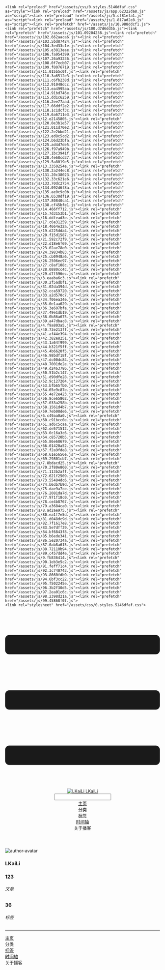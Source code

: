 <!DOCTYPE html>
<html lang="zh-CN">
  <head>
    <meta charset="utf-8">
    <meta name="viewport" content="width=device-width,initial-scale=1">
    <title>Other | LKaiLi</title>
    <meta name="generator" content="VuePress 1.8.2">
    <link rel="icon" href="https://pan.zealsay.com/blog/favicon.ico">
    <script language="javascript" type="text/javascript" src="https://cdn.bootcdn.net/ajax/libs/jquery/3.5.1/jquery.min.js"></script>
    <script language="javascript" type="text/javascript" src="/js/mouseClick.js"></script>
    <script>var _hmt = _hmt || [];
      (function() {
        var hm = document.createElement("script");
        hm.src = "https://hm.baidu.com/hm.js?61498f37b83812e7b85952d5feaaab47";
        var s = document.getElementsByTagName("script")[0]; 
        s.parentNode.insertBefore(hm, s);
      })();</script>
    <meta name="description" content="草 走 🤸 忽略">
    <meta name="viewport" content="width=device-width,initial-scale=1,user-scalable=no">
    
    <link rel="preload" href="/assets/css/0.styles.5146dfaf.css" as="style"><link rel="preload" href="/assets/js/app.62322da8.js" as="script"><link rel="preload" href="/assets/js/5.cf81efa1.js" as="script"><link rel="preload" href="/assets/js/1.817ad2e8.js" as="script"><link rel="prefetch" href="/assets/js/10.988ddcf1.js"><link rel="prefetch" href="/assets/js/100.d7d6dd5b.js"><link rel="prefetch" href="/assets/js/101.09204258.js"><link rel="prefetch" href="/assets/js/102.662aaca6.js"><link rel="prefetch" href="/assets/js/103.5bd87424.js"><link rel="prefetch" href="/assets/js/104.3ed33c1e.js"><link rel="prefetch" href="/assets/js/105.e3813eae.js"><link rel="prefetch" href="/assets/js/106.fa954399.js"><link rel="prefetch" href="/assets/js/107.26a93236.js"><link rel="prefetch" href="/assets/js/108.0f7ecb07.js"><link rel="prefetch" href="/assets/js/109.f8076719.js"><link rel="prefetch" href="/assets/js/11.015b5c0f.js"><link rel="prefetch" href="/assets/js/110.3a6512e3.js"><link rel="prefetch" href="/assets/js/111.c6fb238d.js"><link rel="prefetch" href="/assets/js/112.91048dcc.js"><link rel="prefetch" href="/assets/js/113.ea4995aa.js"><link rel="prefetch" href="/assets/js/114.91bd746e.js"><link rel="prefetch" href="/assets/js/115.dd1c6259.js"><link rel="prefetch" href="/assets/js/116.2ee77aad.js"><link rel="prefetch" href="/assets/js/117.66ddf2e2.js"><link rel="prefetch" href="/assets/js/118.1c1dcf3c.js"><link rel="prefetch" href="/assets/js/119.6a6711e3.js"><link rel="prefetch" href="/assets/js/12.e2145805.js"><link rel="prefetch" href="/assets/js/120.0e3b1e57.js"><link rel="prefetch" href="/assets/js/121.011d70e2.js"><link rel="prefetch" href="/assets/js/122.2e2bbd21.js"><link rel="prefetch" href="/assets/js/123.ed8c5cd2.js"><link rel="prefetch" href="/assets/js/124.b6d23bfa.js"><link rel="prefetch" href="/assets/js/125.ad4d7de5.js"><link rel="prefetch" href="/assets/js/126.f97a949b.js"><link rel="prefetch" href="/assets/js/127.1bc3941f.js"><link rel="prefetch" href="/assets/js/128.4e68cd37.js"><link rel="prefetch" href="/assets/js/129.5a8019e5.js"><link rel="prefetch" href="/assets/js/13.3350254e.js"><link rel="prefetch" href="/assets/js/130.2a244ec8.js"><link rel="prefetch" href="/assets/js/131.20c38023.js"><link rel="prefetch" href="/assets/js/132.33c621e6.js"><link rel="prefetch" href="/assets/js/133.70dc2754.js"><link rel="prefetch" href="/assets/js/134.092d6f8a.js"><link rel="prefetch" href="/assets/js/135.ae0c9c0b.js"><link rel="prefetch" href="/assets/js/136.6530df19.js"><link rel="prefetch" href="/assets/js/137.80840ca1.js"><link rel="prefetch" href="/assets/js/138.cf45bfe1.js"><link rel="prefetch" href="/assets/js/14.466ff712.js"><link rel="prefetch" href="/assets/js/15.7d3153b1.js"><link rel="prefetch" href="/assets/js/16.ddfead3e.js"><link rel="prefetch" href="/assets/js/17.c6a31259.js"><link rel="prefetch" href="/assets/js/18.4664e32a.js"><link rel="prefetch" href="/assets/js/19.d225dda4.js"><link rel="prefetch" href="/assets/js/20.f15d1587.js"><link rel="prefetch" href="/assets/js/21.592c72f9.js"><link rel="prefetch" href="/assets/js/22.d18e6f69.js"><link rel="prefetch" href="/assets/js/23.02ae78e0.js"><link rel="prefetch" href="/assets/js/24.39834b83.js"><link rel="prefetch" href="/assets/js/25.cb0948a6.js"><link rel="prefetch" href="/assets/js/26.2506ec97.js"><link rel="prefetch" href="/assets/js/27.c8af108c.js"><link rel="prefetch" href="/assets/js/28.0880cc4c.js"><link rel="prefetch" href="/assets/js/29.d7f596ec.js"><link rel="prefetch" href="/assets/js/3.eaaba6c3.js"><link rel="prefetch" href="/assets/js/30.2f5adbf1.js"><link rel="prefetch" href="/assets/js/31.02da394d.js"><link rel="prefetch" href="/assets/js/32.cca59720.js"><link rel="prefetch" href="/assets/js/33.a2d570c7.js"><link rel="prefetch" href="/assets/js/34.f06ea34e.js"><link rel="prefetch" href="/assets/js/35.0e1aa629.js"><link rel="prefetch" href="/assets/js/36.3e607bfa.js"><link rel="prefetch" href="/assets/js/37.49e1db19.js"><link rel="prefetch" href="/assets/js/38.0b86a675.js"><link rel="prefetch" href="/assets/js/39.a47dbac8.js"><link rel="prefetch" href="/assets/js/4.f9a803a5.js"><link rel="prefetch" href="/assets/js/40.73e213ff.js"><link rel="prefetch" href="/assets/js/41.af44e394.js"><link rel="prefetch" href="/assets/js/42.382e8251.js"><link rel="prefetch" href="/assets/js/43.1a64f999.js"><link rel="prefetch" href="/assets/js/44.b321f5ff.js"><link rel="prefetch" href="/assets/js/45.4b6620f5.js"><link rel="prefetch" href="/assets/js/46.98bdf18f.js"><link rel="prefetch" href="/assets/js/47.dc00dc84.js"><link rel="prefetch" href="/assets/js/48.7001de2e.js"><link rel="prefetch" href="/assets/js/49.d2463786.js"><link rel="prefetch" href="/assets/js/50.51b2c147.js"><link rel="prefetch" href="/assets/js/51.d90dfe28.js"><link rel="prefetch" href="/assets/js/52.9c127204.js"><link rel="prefetch" href="/assets/js/53.bfb65fb0.js"><link rel="prefetch" href="/assets/js/54.65e9c87e.js"><link rel="prefetch" href="/assets/js/55.4e72e423.js"><link rel="prefetch" href="/assets/js/56.8ce65862.js"><link rel="prefetch" href="/assets/js/57.033a258b.js"><link rel="prefetch" href="/assets/js/58.1561d4b7.js"><link rel="prefetch" href="/assets/js/59.7eb08de6.js"><link rel="prefetch" href="/assets/js/6.c49aa0a0.js"><link rel="prefetch" href="/assets/js/60.c91bcc0e.js"><link rel="prefetch" href="/assets/js/61.ad6c5caa.js"><link rel="prefetch" href="/assets/js/62.de571512.js"><link rel="prefetch" href="/assets/js/63.0c16a3c6.js"><link rel="prefetch" href="/assets/js/64.c85720b5.js"><link rel="prefetch" href="/assets/js/65.86e68679.js"><link rel="prefetch" href="/assets/js/66.01420a52.js"><link rel="prefetch" href="/assets/js/67.f2a9fde8.js"><link rel="prefetch" href="/assets/js/68.61e5656e.js"><link rel="prefetch" href="/assets/js/69.29801cb7.js"><link rel="prefetch" href="/assets/js/7.8bdacd25.js"><link rel="prefetch" href="/assets/js/70.2f80e860.js"><link rel="prefetch" href="/assets/js/71.113b2aff.js"><link rel="prefetch" href="/assets/js/72.621f2509.js"><link rel="prefetch" href="/assets/js/73.55484dc6.js"><link rel="prefetch" href="/assets/js/74.b6db7b9d.js"><link rel="prefetch" href="/assets/js/75.dae9a7ce.js"><link rel="prefetch" href="/assets/js/76.2081da7d.js"><link rel="prefetch" href="/assets/js/77.971f18c0.js"><link rel="prefetch" href="/assets/js/78.ce4b8767.js"><link rel="prefetch" href="/assets/js/79.a3684ca0.js"><link rel="prefetch" href="/assets/js/8.ad2ae975.js"><link rel="prefetch" href="/assets/js/80.ea1f7e5d.js"><link rel="prefetch" href="/assets/js/81.d048dc9d.js"><link rel="prefetch" href="/assets/js/82.7f1617e8.js"><link rel="prefetch" href="/assets/js/83.5e7dff39.js"><link rel="prefetch" href="/assets/js/84.bf6843f8.js"><link rel="prefetch" href="/assets/js/85.b6ede341.js"><link rel="prefetch" href="/assets/js/86.5e20734a.js"><link rel="prefetch" href="/assets/js/87.0ab8a615.js"><link rel="prefetch" href="/assets/js/88.72110b94.js"><link rel="prefetch" href="/assets/js/89.c457dd4e.js"><link rel="prefetch" href="/assets/js/9.fb836414.js"><link rel="prefetch" href="/assets/js/90.1eb3e5c2.js"><link rel="prefetch" href="/assets/js/91.feff71c4.js"><link rel="prefetch" href="/assets/js/92.3c740743.js"><link rel="prefetch" href="/assets/js/93.8660fdb9.js"><link rel="prefetch" href="/assets/js/94.6bf3cc22.js"><link rel="prefetch" href="/assets/js/95.f502245e.js"><link rel="prefetch" href="/assets/js/96.3b2f30d5.js"><link rel="prefetch" href="/assets/js/97.2ea01c6c.js"><link rel="prefetch" href="/assets/js/98.2398d21a.js"><link rel="prefetch" href="/assets/js/99.45868f0f.js">
    <link rel="stylesheet" href="/assets/css/0.styles.5146dfaf.css">
  </head>
  <body>
    <div id="app" data-server-rendered="true"><div class="theme-container no-sidebar" data-v-57e19720><div data-v-57e19720><div id="loader-wrapper" class="loading-wrapper" data-v-d48f4d20 data-v-57e19720 data-v-57e19720><div class="loader-main" data-v-d48f4d20><div data-v-d48f4d20></div><div data-v-d48f4d20></div><div data-v-d48f4d20></div><div data-v-d48f4d20></div></div> <!----> <!----></div> <div class="password-shadow password-wrapper-out" style="display:none;" data-v-89477f7e data-v-57e19720 data-v-57e19720><h3 class="title" style="display:none;" data-v-89477f7e data-v-89477f7e>LKaiLi</h3> <!----> <label id="box" class="inputBox" style="display:none;" data-v-89477f7e data-v-89477f7e><input type="password" value="" data-v-89477f7e> <span data-v-89477f7e>Konck! Knock!</span> <button data-v-89477f7e>OK</button></label> <div class="footer" style="display:none;" data-v-89477f7e data-v-89477f7e><span data-v-89477f7e><i class="iconfont reco-theme" data-v-89477f7e></i> <a target="blank" href="https://vuepress-theme-reco.recoluan.com" data-v-89477f7e>vuePress-theme-reco</a></span> <span data-v-89477f7e><i class="iconfont reco-copyright" data-v-89477f7e></i> <a data-v-89477f7e><span data-v-89477f7e>LKaiLi</span>
            
          <span data-v-89477f7e>2021  - </span>
          2022
        </a></span></div></div> <div class="hide" data-v-57e19720><div data-v-57e19720><div id="smart" class="wrapper-page" style="background-image:url(https://jinyanlong-1305883696.cos.ap-hongkong.myqcloud.com/banner_image/banner_11.jpg);background-position-x:center;background-position-y:center;background-size:cover;background-repeat-x:no-repeat;background-repeat-y:no-repeat;" data-v-57e19720><header class="navbar" data-v-57e19720><div class="sidebar-button"><svg xmlns="http://www.w3.org/2000/svg" aria-hidden="true" role="img" viewBox="0 0 448 512" class="icon"><path fill="currentColor" d="M436 124H12c-6.627 0-12-5.373-12-12V80c0-6.627 5.373-12 12-12h424c6.627 0 12 5.373 12 12v32c0 6.627-5.373 12-12 12zm0 160H12c-6.627 0-12-5.373-12-12v-32c0-6.627 5.373-12 12-12h424c6.627 0 12 5.373 12 12v32c0 6.627-5.373 12-12 12zm0 160H12c-6.627 0-12-5.373-12-12v-32c0-6.627 5.373-12 12-12h424c6.627 0 12 5.373 12 12v32c0 6.627-5.373 12-12 12z"></path></svg></div> <a href="/" class="home-link router-link-active"><img src="/logo.png" alt="LKaiLi" class="logo"> <span class="site-name">LKaiLi</span></a> <div class="links"><div id="dayNightSwitch" class="generalWrapper" data-v-32f44868><a class="click" data-v-32f44868><div class="onOff daySwitch" data-v-32f44868><div class="star star1" data-v-32f44868></div> <div class="star star2" data-v-32f44868></div> <div class="star star3" data-v-32f44868></div> <div class="star star4" data-v-32f44868></div> <div class="star star5" data-v-32f44868></div> <div class="star sky" data-v-32f44868></div> <div class="sunMoon" data-v-32f44868><div class="crater crater1" data-v-32f44868></div> <div class="crater crater2" data-v-32f44868></div> <div class="crater crater3" data-v-32f44868></div> <div class="cloud part1" data-v-32f44868></div> <div class="cloud part2" data-v-32f44868></div></div></div></a></div> <div class="search-box"><i class="iconfont reco-search"></i> <input aria-label="Search" autocomplete="off" spellcheck="false" value=""> <!----></div> <nav class="nav-links can-hide"><div class="nav-item"><a href="/" class="nav-link"><i class="iconfont reco-home"></i>
  主页
</a></div><div class="nav-item"><div class="dropdown-wrapper"><a class="dropdown-title"><span class="title"><i class="iconfont reco-category"></i>
      分类
    </span> <span class="arrow right"></span></a> <ul class="nav-dropdown" style="display:none;"><li class="dropdown-item"><!----> <a href="/categories/GSAP/" class="nav-link"><i class="iconfont undefined"></i>
  GSAP
</a></li><li class="dropdown-item"><!----> <a href="/categories/JavaScript/" class="nav-link"><i class="iconfont undefined"></i>
  JavaScript
</a></li><li class="dropdown-item"><!----> <a href="/categories/TypeScript/" class="nav-link"><i class="iconfont undefined"></i>
  TypeScript
</a></li><li class="dropdown-item"><!----> <a href="/categories/Vite/" class="nav-link"><i class="iconfont undefined"></i>
  Vite
</a></li><li class="dropdown-item"><!----> <a href="/categories/Vue/" class="nav-link"><i class="iconfont undefined"></i>
  Vue
</a></li><li class="dropdown-item"><!----> <a href="/categories/Vscode/" class="nav-link"><i class="iconfont undefined"></i>
  Vscode
</a></li><li class="dropdown-item"><!----> <a href="/categories/Vue3/" class="nav-link"><i class="iconfont undefined"></i>
  Vue3
</a></li><li class="dropdown-item"><!----> <a href="/categories/RABC/" class="nav-link"><i class="iconfont undefined"></i>
  RABC
</a></li><li class="dropdown-item"><!----> <a href="/categories/小程序/" class="nav-link"><i class="iconfont undefined"></i>
  小程序
</a></li><li class="dropdown-item"><!----> <a href="/categories/axios/" class="nav-link"><i class="iconfont undefined"></i>
  axios
</a></li><li class="dropdown-item"><!----> <a href="/categories/Css/" class="nav-link"><i class="iconfont undefined"></i>
  Css
</a></li><li class="dropdown-item"><!----> <a href="/categories/other/" class="nav-link"><i class="iconfont undefined"></i>
  other
</a></li><li class="dropdown-item"><!----> <a href="/categories/uniapp/" class="nav-link"><i class="iconfont undefined"></i>
  uniapp
</a></li><li class="dropdown-item"><!----> <a href="/categories/three.js/" class="nav-link"><i class="iconfont undefined"></i>
  three.js
</a></li><li class="dropdown-item"><!----> <a href="/categories/vue-element-admin/" class="nav-link"><i class="iconfont undefined"></i>
  vue-element-admin
</a></li></ul></div></div><div class="nav-item"><a href="/tag/" class="nav-link"><i class="iconfont reco-tag"></i>
  标签
</a></div><div class="nav-item"><a href="/timeline/" class="nav-link"><i class="iconfont reco-date"></i>
  时间轴
</a></div><div class="nav-item"><div class="dropdown-wrapper"><a class="dropdown-title"><span class="title"><i class="iconfont reco-other"></i>
      关于播客
    </span> <span class="arrow right"></span></a> <ul class="nav-dropdown" style="display:none;"><li class="dropdown-item"><!----> <a href="/about/" class="nav-link"><i class="iconfont reco-mail"></i>
  关于我
</a></li><li class="dropdown-item"><!----> <a href="/other/" class="nav-link"><i class="iconfont reco-account"></i>
  联系我
</a></li></ul></div></div> <!----></nav></div></header> <div class="sidebar-mask" data-v-57e19720></div> <aside class="sidebar" data-v-57e19720><div class="personal-info-wrapper" data-v-03833281 data-v-57e19720><img src="https://jinyanlong-1305883696.cos.ap-hongkong.myqcloud.com/my_cat.png" alt="author-avatar" class="personal-img" data-v-03833281> <h3 class="name" data-v-03833281>
    LKaiLi
  </h3> <div class="num" data-v-03833281><div data-v-03833281><h3 data-v-03833281>123</h3> <h6 data-v-03833281>文章</h6></div> <div data-v-03833281><h3 data-v-03833281>36</h3> <h6 data-v-03833281>标签</h6></div></div> <hr data-v-03833281></div> <nav class="nav-links"><div class="nav-item"><a href="/" class="nav-link"><i class="iconfont reco-home"></i>
  主页
</a></div><div class="nav-item"><div class="dropdown-wrapper"><a class="dropdown-title"><span class="title"><i class="iconfont reco-category"></i>
      分类
    </span> <span class="arrow right"></span></a> <ul class="nav-dropdown" style="display:none;"><li class="dropdown-item"><!----> <a href="/categories/GSAP/" class="nav-link"><i class="iconfont undefined"></i>
  GSAP
</a></li><li class="dropdown-item"><!----> <a href="/categories/JavaScript/" class="nav-link"><i class="iconfont undefined"></i>
  JavaScript
</a></li><li class="dropdown-item"><!----> <a href="/categories/TypeScript/" class="nav-link"><i class="iconfont undefined"></i>
  TypeScript
</a></li><li class="dropdown-item"><!----> <a href="/categories/Vite/" class="nav-link"><i class="iconfont undefined"></i>
  Vite
</a></li><li class="dropdown-item"><!----> <a href="/categories/Vue/" class="nav-link"><i class="iconfont undefined"></i>
  Vue
</a></li><li class="dropdown-item"><!----> <a href="/categories/Vscode/" class="nav-link"><i class="iconfont undefined"></i>
  Vscode
</a></li><li class="dropdown-item"><!----> <a href="/categories/Vue3/" class="nav-link"><i class="iconfont undefined"></i>
  Vue3
</a></li><li class="dropdown-item"><!----> <a href="/categories/RABC/" class="nav-link"><i class="iconfont undefined"></i>
  RABC
</a></li><li class="dropdown-item"><!----> <a href="/categories/小程序/" class="nav-link"><i class="iconfont undefined"></i>
  小程序
</a></li><li class="dropdown-item"><!----> <a href="/categories/axios/" class="nav-link"><i class="iconfont undefined"></i>
  axios
</a></li><li class="dropdown-item"><!----> <a href="/categories/Css/" class="nav-link"><i class="iconfont undefined"></i>
  Css
</a></li><li class="dropdown-item"><!----> <a href="/categories/other/" class="nav-link"><i class="iconfont undefined"></i>
  other
</a></li><li class="dropdown-item"><!----> <a href="/categories/uniapp/" class="nav-link"><i class="iconfont undefined"></i>
  uniapp
</a></li><li class="dropdown-item"><!----> <a href="/categories/three.js/" class="nav-link"><i class="iconfont undefined"></i>
  three.js
</a></li><li class="dropdown-item"><!----> <a href="/categories/vue-element-admin/" class="nav-link"><i class="iconfont undefined"></i>
  vue-element-admin
</a></li></ul></div></div><div class="nav-item"><a href="/tag/" class="nav-link"><i class="iconfont reco-tag"></i>
  标签
</a></div><div class="nav-item"><a href="/timeline/" class="nav-link"><i class="iconfont reco-date"></i>
  时间轴
</a></div><div class="nav-item"><div class="dropdown-wrapper"><a class="dropdown-title"><span class="title"><i class="iconfont reco-other"></i>
      关于播客
    </span> <span class="arrow right"></span></a> <ul class="nav-dropdown" style="display:none;"><li class="dropdown-item"><!----> <a href="/about/" class="nav-link"><i class="iconfont reco-mail"></i>
  关于我
</a></li><li class="dropdown-item"><!----> <a href="/other/" class="nav-link"><i class="iconfont reco-account"></i>
  联系我
</a></li></ul></div></div> <!----></nav> <!----> </aside> <div class="password-shadow password-wrapper-in" style="display:none;" data-v-89477f7e data-v-57e19720><h3 class="title" style="display:none;" data-v-89477f7e data-v-89477f7e>Other</h3> <!----> <label id="box" class="inputBox" style="display:none;" data-v-89477f7e data-v-89477f7e><input type="password" value="" data-v-89477f7e> <span data-v-89477f7e>Konck! Knock!</span> <button data-v-89477f7e>OK</button></label> <div class="footer" style="display:none;" data-v-89477f7e data-v-89477f7e><span data-v-89477f7e><i class="iconfont reco-theme" data-v-89477f7e></i> <a target="blank" href="https://vuepress-theme-reco.recoluan.com" data-v-89477f7e>vuePress-theme-reco</a></span> <span data-v-89477f7e><i class="iconfont reco-copyright" data-v-89477f7e></i> <a data-v-89477f7e><span data-v-89477f7e>LKaiLi</span>
            
          <span data-v-89477f7e>2021  - </span>
          2022
        </a></span></div></div></div> <div data-v-57e19720><main class="page" style="padding-right:0;"><div class="page-title" style="display:none;"><h1 class="title"></h1> <div class="page-info" data-v-0efa1f05><i class="iconfont reco-account" data-v-0efa1f05><span data-v-0efa1f05>LKaiLi</span></i> <!----> <i class="iconfont reco-eye" data-v-0efa1f05><span id="/blogs/other/第一篇文章.md" data-flag-title="Your Article Title" class="leancloud-visitors" data-v-0efa1f05><a class="leancloud-visitors-count" style="font-size:.9rem;font-weight:normal;color:#999;"></a></span></i> <!----></div></div> <!----> <footer class="page-edit" style="display:none;"><!----> <!----></footer> <!----> <!----> <!----></main> <!----></div></div></div></div></div><div class="global-ui"><div class="back-to-ceiling" style="right:1rem;bottom:6rem;width:2.5rem;height:2.5rem;border-radius:.25rem;line-height:2.5rem;display:none;" data-v-c6073ba8 data-v-c6073ba8><svg t="1574745035067" viewBox="0 0 1024 1024" version="1.1" xmlns="http://www.w3.org/2000/svg" p-id="5404" class="icon" data-v-c6073ba8><path d="M526.60727968 10.90185116a27.675 27.675 0 0 0-29.21455937 0c-131.36607665 82.28402758-218.69155461 228.01873535-218.69155402 394.07834331a462.20625001 462.20625001 0 0 0 5.36959153 69.94390903c1.00431239 6.55289093-0.34802892 13.13561351-3.76865779 18.80351572-32.63518765 54.11355614-51.75690182 118.55860487-51.7569018 187.94566865a371.06718723 371.06718723 0 0 0 11.50484808 91.98906777c6.53300375 25.50556257 41.68394495 28.14064038 52.69160883 4.22606766 17.37162448-37.73630017 42.14135425-72.50938081 72.80769204-103.21549295 2.18761121 3.04276886 4.15646224 6.24463696 6.40373557 9.22774369a1871.4375 1871.4375 0 0 0 140.04691725 5.34970492 1866.36093723 1866.36093723 0 0 0 140.04691723-5.34970492c2.24727335-2.98310674 4.21612437-6.18497483 6.3937923-9.2178004 30.66633723 30.70611158 55.4360664 65.4791928 72.80769147 103.21549355 11.00766384 23.91457269 46.15860503 21.27949489 52.69160879-4.22606768a371.15156223 371.15156223 0 0 0 11.514792-91.99901164c0-69.36717486-19.13165746-133.82216804-51.75690182-187.92578088-3.42062944-5.66790279-4.76302748-12.26056868-3.76865837-18.80351632a462.20625001 462.20625001 0 0 0 5.36959269-69.943909c-0.00994388-166.08943902-87.32547796-311.81420293-218.6915546-394.09823051zM605.93803103 357.87693858a93.93749974 93.93749974 0 1 1-187.89594924 6.1e-7 93.93749974 93.93749974 0 0 1 187.89594924-6.1e-7z" p-id="5405" data-v-c6073ba8></path><path d="M429.50777625 765.63860547C429.50777625 803.39355007 466.44236686 1000.39046097 512.00932183 1000.39046097c45.56695499 0 82.4922232-197.00623328 82.5015456-234.7518555 0-37.75494459-36.9345906-68.35043303-82.4922232-68.34111062-45.57627738-0.00932239-82.52019037 30.59548842-82.51086798 68.34111062z" p-id="5406" data-v-c6073ba8></path></svg></div><div></div><APlayer audio="" fixed="true" mini="true" theme="#647ea0" loop="loop" order="list" preload="auto" volume="0.3" mutex="true" lrc-type="0" list-folded="true" list-max-height="250" storage-name="vuepress-plugin-meting" id="aplayer-fixed"></APlayer><div id="goTop" class="hide-cat" data-v-bf92849a></div><div class="kanbanniang" data-v-5775ee02><div class="banniang-container" style="display:;" data-v-5775ee02><div class="messageBox" style="right:68px;bottom:190px;display:none;" data-v-5775ee02>
      欢迎来到 LKaiLi
    </div> <div class="operation" style="right:90px;bottom:40px;display:none;" data-v-5775ee02><i class="kbnfont kbn-ban-home ban-home" data-v-5775ee02></i> <i class="kbnfont kbn-ban-message message" data-v-5775ee02></i> <i class="kbnfont kbn-ban-close close" data-v-5775ee02></i> <a target="_blank" href="https://vuepress-theme-reco.recoluan.com/views/plugins/kanbanniang.html" data-v-5775ee02><i class="kbnfont kbn-ban-info info" data-v-5775ee02></i></a> <i class="kbnfont kbn-ban-theme skin" style="display:none;" data-v-5775ee02></i></div> <canvas id="banniang" width="120" height="322" class="live2d" style="right:90px;bottom:-20px;opacity:0.9;" data-v-5775ee02></canvas></div> <div class="showBanNiang" style="display:none;" data-v-5775ee02>
    看板娘
  </div></div></div></div>
    <script src="/assets/js/app.62322da8.js" defer></script><script src="/assets/js/5.cf81efa1.js" defer></script><script src="/assets/js/1.817ad2e8.js" defer></script>
  </body>
</html>

